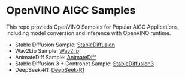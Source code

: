 # OpenVINO AIGC Samples
This repo provieds OpenVINO Samples for Popular AIGC Applications, including model conversion and inference with OpenVINO runtime.

- Stable Diffusion Sample: [StableDiffusion](/StableDiffusion/README.md)
- Wav2Lip Sample: [Wav2lip](/Wav2Lip/README.md)
- AnimateDiff Sample: [AnimateDiff](/AnimateDiff/README.md)
- Stable Diffusion 3 + Contronet Sample: [StableDiffusion3](/StableDiffusion3/README.md)
- DeepSeek-R1: [DeepSeek-R1](/DeepSeek/README.md)
